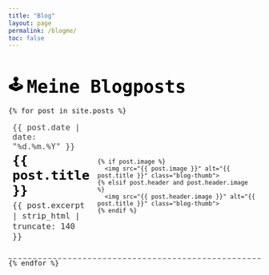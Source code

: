 ```yaml
---
title: "Blog"
layout: page
permalink: /blogme/
toc: false
---
```


<!-- 🎨 Retro-Blog Style (Kontrastoptimiert) -->
<style>
@import url('https://fonts.googleapis.com/css2?family=VT323&display=swap');

.blog-list {
  list-style: none;
  padding: 0;
  margin: 1rem 0;
  font-family: 'VT323', monospace;
}

.blog-item {
  display: flex;
  align-items: center;
  justify-content: space-between;
  border-bottom: 2px dashed #888;
  padding: 1rem 0.5rem;
  transition: all 0.2s ease-in-out;
}

.blog-item:hover {
  background: #f5f5f5;
  transform: translateY(-2px);
}

.blog-info {
  flex: 1;
  margin-right: 1rem;
}

.blog-date {
  font-size: 1rem;
  color: #444;
}

.blog-title {
  font-size: 1.6rem;
  font-weight: 700;
  color: #000;
  text-decoration: none;
  display: block;
  margin-top: 0.2rem;
}

.blog-title:hover {
  color: #ff3366;
  text-shadow: 0 0 3px #ff66cc;
}

.blog-excerpt {
  margin-top: 0.4rem;
  color: #333;
  font-size: 1rem;
  max-width: 70ch;
  line-height: 1.3;
}

.blog-thumb {
  width: 90px;
  height: 90px;
  border-radius: 10px;
  object-fit: cover;
  box-shadow: 0 0 6px rgba(0,0,0,0.3);
  flex-shrink: 0;
  border: 2px solid #000;
  transition: transform 0.2s ease-in-out;
}

.blog-thumb:hover {
  transform: scale(1.05) rotate(-1deg);
  border-color: #ff3366;
}

h2.blog-heading {
  font-family:'VT323', monospace;
  font-size:2.2rem;
  color:#000;
  margin-bottom: 1rem;
  display: flex;
  align-items: center;
  gap: 0.5rem;
}
h2.blog-heading span.icon {
  font-size: 1.8rem;
}
@media (max-width: 600px) {
  .blog-item {
    flex-direction: column;
    align-items: flex-start;
  }
  .blog-thumb {
    margin-top: 0.5rem;
    width: 100%;
    height: auto;
  }
}
</style>

<h2 class="blog-heading"><span class="icon">🕹️</span> Meine Blogposts</h2>

<ul class="blog-list">
  {% for post in site.posts %}
  <li class="blog-item">
    <div class="blog-info">
      <div class="blog-date">{{ post.date | date: "%d.%m.%Y" }}</div>
      <a class="blog-title" href="{{ post.url }}">{{ post.title }}</a>
      <p class="blog-excerpt">
        {{ post.excerpt | strip_html | truncate: 140 }}
      </p>
    </div>

    {% if post.image %}
      <img src="{{ post.image }}" alt="{{ post.title }}" class="blog-thumb">
    {% elsif post.header and post.header.image %}
      <img src="{{ post.header.image }}" alt="{{ post.title }}" class="blog-thumb">
    {% endif %}
  </li>
  {% endfor %}
</ul>

